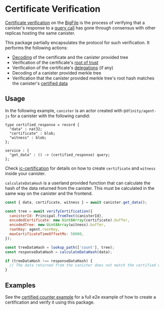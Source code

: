 # Certificate Verification

[Certificate verification](https://internetcomputer.org/docs/current/references/ic-interface-spec#canister-signatures) on the [BigFile](https://dfinity.org) is the process of verifying that a canister's response to a [query call](https://internetcomputer.org/docs/current/references/ic-interface-spec#http-query) has gone through consensus with other replicas hosting the same canister.

This package partially encapsulates the protocol for such verification. It performs the following actions:

- [Decoding](https://internetcomputer.org/docs/current/references/ic-interface-spec#certification-encoding) of the certificate and the canister provided tree
- Verification of the certificate's [root of trust](https://internetcomputer.org/docs/current/references/ic-interface-spec#root-of-trust)
- Verification of the certificate's [delegations](https://internetcomputer.org/docs/current/references/ic-interface-spec#certification-delegation) (if any)
- Decoding of a canister provided merkle tree
- Verification that the canister provided merkle tree's root hash matches the canister's [certified data](https://internetcomputer.org/docs/current/references/ic-interface-spec#system-api-certified-data)

## Usage

In the following example, `canister` is an actor created with `@dfinity/agent-js` for a canister with the following candid:

```candid
type certified_response = record {
  "data" : nat32;
  "certificate" : blob;
  "witness" : blob;
};

service : {
  "get_data" : () -> (certified_response) query;
};
```

Check [ic-certification](https://docs.rs/ic_certification/latest/ic_certification/) for details on how to create `certificate` and `witness` inside your canister.

`calculateDataHash` is a userland provided function that can calculate the hash of the data returned from the canister. This must be calculated in the same way on the canister and the frontend.

```javascript
const { data, certificate, witness } = await canister.get_data();

const tree = await verifyCertification({
  canisterId: Principal.fromText(canisterId),
  encodedCertificate: new Uint8Array(certificate).buffer,
  encodedTree: new Uint8Array(witness).buffer,
  rootKey: agent.rootKey,
  maxCertificateTimeOffsetMs: 50000,
});

const treeDataHash = lookup_path(['count'], tree);
const responseDataHash = calculateDataHash(data);

if (treeDataHash !== responseDataHash) {
  // The data returned from the canister does not match the certified data.
}
```

## Examples

See the [certified counter example](https://github.com/dfinity/response-verification/tree/main/examples/certification/certified-counter) for a full e2e example of how to create a certification and verify it using this package.
